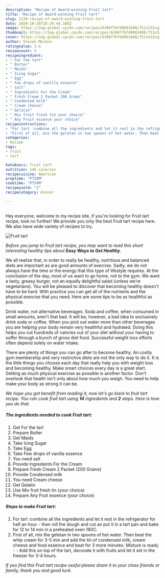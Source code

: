 ```yaml
---
description: "Recipe of Award-winning Fruit tart"
title: "Recipe of Award-winning Fruit tart"
slug: 1134-recipe-of-award-winning-fruit-tart
date: 2020-10-26T18:34:44.168Z
image: https://img-global.cpcdn.com/recipes/6308ffbfd8063408/751x532cq70/fruit-tart-recipe-main-photo.jpg
thumbnail: https://img-global.cpcdn.com/recipes/6308ffbfd8063408/751x532cq70/fruit-tart-recipe-main-photo.jpg
cover: https://img-global.cpcdn.com/recipes/6308ffbfd8063408/751x532cq70/fruit-tart-recipe-main-photo.jpg
author: Steven Moreno
ratingvalue: 3.4
reviewcount: 3
recipeingredient:
- " For the tart"
- " Butter"
- " Maids"
- " Icing Sugar"
- " Egg"
- " Few drops of vanilla essence"
- " salt"
- " Ingredients For the Cream"
- " Fresh Cream 2 Packet 200 Grams"
- " Condensed milk"
- " Cream cheese"
- " Gelatin"
- " Mix fruit fresh tin your choice"
- " Any Fruit essence your choice"
recipeinstructions:
- "For tart :combine all the ingredients and let it rest in the refrigerator for half an hour then roll the dough and cut an put it in a tart pan and bake for 12 to 14 min in a preheated oven 180C."
- "First of all, mix the geletan in two spoons of hot water. Then beat the whip cream for 3-5 min and add the tin of condensed milk, cream cheese and food essence and beat for 3 more minutes. Mixture is ready  Add this on top of the tart, decorate it with fruits and let it set in the freezer for 3-4 hours."
categories:
- Recipe
tags:
- fruit
- tart

katakunci: fruit tart 
nutrition: 146 calories
recipecuisine: American
preptime: "PT28M"
cooktime: "PT59M"
recipeyield: "2"
recipecategory: Dinner

---
```

<br>
Hey everyone, welcome to my recipe site, if you're looking for Fruit tart recipe, look no further! We provide you only the best Fruit tart recipe here. We also have wide variety of recipes to try.
<br>


![Fruit tart](https://img-global.cpcdn.com/recipes/6308ffbfd8063408/751x532cq70/fruit-tart-recipe-main-photo.jpg)

<i>Before you jump to Fruit tart recipe, you may want to read this short interesting healthy tips about <strong>Easy Ways to Get Healthy</strong>.</i>

We all realize that, in order to really be healthy, nutritious and balanced diets are important as are good amounts of exercise. Sadly, we do not always have the time or the energy that this type of lifestyle requires. At the conclusion of the day, most of us want to go home, not to the gym. We want a tasty, greasy burger, not an equally delightful salad (unless we’re vegetarians). You will be pleased to discover that becoming healthy doesn't have to be hard. With practice you can get all of the nutrients and the physical exercise that you need. Here are some tips to be as healthful as possible.

Drink water, not alternative beverages. Soda and coffee, when consumed in small amounts, aren't that bad. It will be, however, a bad idea to exclusively drink soda or coffee. When you pick out water more than other beverages you are helping your body remain very healthful and hydrated. Doing this helps you cut hundreds of calories out of your diet without your having to suffer through a bunch of gross diet food. Successful weight loss efforts often depend solely on water intake.

There are plenty of things you can go after to become healthy. An costly gym membership and very restrictive diets are not the only way to do it. It is the little things you choose each day that really help you with weight loss and becoming healthy. Make smart choices every day is a great start. Getting as much physical exercise as possible is another factor. Don't overlook that health isn't only about how much you weigh. You need to help make your body as strong it can be. 


<i>We hope you got benefit from reading it, now let's go back to fruit tart recipe. You can cook fruit tart using <strong>14</strong> ingredients and <strong>2</strong> steps. Here is how you do that.
</i>

##### The ingredients needed to cook Fruit tart:

1. Get  For the tart
1. Prepare  Butter
1. Get  Maids
1. Take  Icing Sugar
1. Take  Egg
1. Take  Few drops of vanilla essence
1. You need  salt
1. Provide  Ingredients For the Cream
1. Prepare  Fresh Cream 2 Packet (200 Grams)
1. Provide  Condensed milk
1. You need  Cream cheese
1. Get  Gelatin
1. Use  Mix fruit fresh tin (your choice)
1. Prepare  Any Fruit essence (your choice)


##### Steps to make Fruit tart:

1. For tart :combine all the ingredients and let it rest in the refrigerator for half an hour - then roll the dough and cut an put it in a tart pan and bake for 12 to 14 min in a preheated oven 180C.
1. First of all, mix the geletan in two spoons of hot water. Then beat the whip cream for 3-5 min and add the tin of condensed milk, cream cheese and food essence and beat for 3 more minutes. Mixture is ready -  - Add this on top of the tart, decorate it with fruits and let it set in the freezer for 3-4 hours.


<i>If you find this Fruit tart recipe useful please share it to your close friends or family, thank you and good luck.</i>
